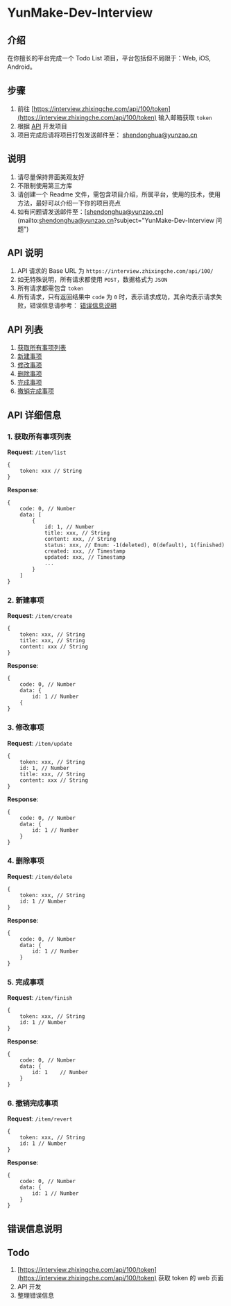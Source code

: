 # YunMake-Dev-Interview

## 介绍
在你擅长的平台完成一个 Todo List 项目，平台包括但不局限于：Web, iOS, Android。

## 步骤
1. 前往 [https://interview.zhixingche.com/api/100/token](https://interview.zhixingche.com/api/100/token) 输入邮箱获取 `token`
2. 根据 [API](#api-list) 开发项目
3. 项目完成后请将项目打包发送邮件至： [shendonghua@yunzao.cn](mailto:shendonghua@yunzao.cn?subject="YunMake-Dev-Interview")

## 说明
1. 请尽量保持界面美观友好
2. 不限制使用第三方库
3. 请创建一个 Readme 文件，需包含项目介绍，所属平台，使用的技术，使用方法，最好可以介绍一下你的项目亮点
4. 如有问题请发送邮件至：[shendonghua@yunzao.cn](mailto:shendonghua@yunzao.cn?subject="YunMake-Dev-Interview 问题")

## API 说明
1. API 请求的 Base URL 为 `https://interview.zhixingche.com/api/100/`
2. 如无特殊说明，所有请求都使用 `POST`，数据格式为 `JSON`
3. 所有请求都需包含 `token`
4. 所有请求，只有返回结果中 `code` 为 `0` 时，表示请求成功，其余均表示请求失败，错误信息请参考： [错误信息说明](#error_detail)

## <a name="api-list">API 列表</a>
1. [获取所有事项列表](#list)
2. [新建事项](#create_item)
3. [修改事项](#update_item)
4. [删除事项](#delete_item)
5. [完成事项](#finish_item)
6. [撤销完成事项](#revert_item)

## API 详细信息
### <a name="list">1. 获取所有事项列表</a>

**Request**: `/item/list`

```
{
	token: xxx // String
}
```

**Response**:

```
{
	code: 0, // Number
	data: [
		{
			id: 1, // Number
			title: xxx, // String
			content: xxx, // String
			status: xxx, // Enum: -1(deleted), 0(default), 1(finished)
			created: xxx, // Timestamp
			updated: xxx, // Timestamp
			...
		}
	]
}
```

### <a name="create_item">2. 新建事项</a>

**Request**: `/item/create`

```
{
	token: xxx, // String
	title: xxx, // String
	content: xxx // String
}
```

**Response**: 

```
{
	code: 0, // Number
	data: {
		id: 1 // Number
	{
}
```

### <a name="update_item">3. 修改事项</a>

**Request**: `/item/update`

```
{
	token: xxx, // String
	id: 1, // Number
	title: xxx, // String
	content: xxx // String
}
```

**Response**: 

```
{
	code: 0, // Number
	data: {
		id: 1 // Number
	}
}
```

### <a name="delete_item">4. 删除事项</a>

**Request**: `/item/delete`

```
{
	token: xxx, // String
	id: 1 // Number
}
```

**Response**: 

```
{
	code: 0, // Number
	data: {
		id: 1 // Number
	}
}
```

### <a name="finish_item">5. 完成事项</a>

**Request**: `/item/finish`

```
{
	token: xxx, // String
	id: 1 // Number
}
```

**Response**: 

```
{
	code: 0, // Number
	data: {
		id: 1	 // Number
	}
}
```

### <a name="revert_item">6. 撤销完成事项</a>

**Request**: `/item/revert`

```
{
	token: xxx, // String
	id: 1 // Number
}
```

**Response**: 

```
{
	code: 0, // Number
	data: {
		id: 1 // Number
	}
}
```

## <a name="error_detail">错误信息说明</a>


## Todo
1. [https://interview.zhixingche.com/api/100/token](https://interview.zhixingche.com/api/100/token) 获取 token 的 web 页面
2. API 开发
3. 整理错误信息